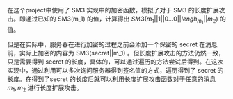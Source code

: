 在这个project中使用了 SM3 实现中的加密函数，模拟了对于 SM3 的长度扩展攻击。即通过已知的 SM3(m_1) 的值，计算得出 $SM3(m_1||1||0...0||lengh_{m_1}||m_2)$ 的值。

但是在实际中，服务器在进行加密的过程之前会添加一个保密的 secret 在消息前，实际上加密的内容为 SM3(secret||m_1) 。但长度扩展攻击的方法仍然一致，只是需要得到 secret 的长度，具体的，可以通过遍历的方法尝试后得到。在这次实现中，通过利用可以多次询问服务器得到签名值的方式，遍历得到了 secret 的长度。在得到了secret 的长度后就可以利用长度扩展攻击函数对于任意的消息 $m_1,m_2$  进行长度扩展攻击。

